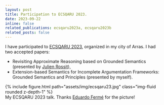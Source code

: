 ```yaml
---
layout: post
title: Participation to ECSQARU 2023.
date: 2023-09-22
inline: false
related_publications: ecsqaru2023a, ecsqaru2023b
related_posts: false
---
```


I have participated to [ECSQARU 2023](https://www.cril.univ-artois.fr/ecsqaru23/), organized in my city of
Arras. I had two accepted papers:
- Revisiting Approximate Reasoning based on Grounded Semantics (presented by [Julien Rossit](https://helios2.mi.parisdescartes.fr/~jrossit/)),
- Extension-based Semantics for Incomplete Argumentation Frameworks:
  Grounded Semantics and Principles (presented by myself).

<div class="row mt-3">
    <div class="col-sm mt-3 mt-md-0">
        {% include figure.html path="assets/img/ecsqaru23.jpg" class="img-fluid rounded z-depth-1" %}
    </div>
</div>
<div class="caption">
My ECSQARU 2023 talk. Thanks <a href="https://people.web.uma.pt/eduardoferme/">Eduardo Fermé</a> for the picture!
</div>
